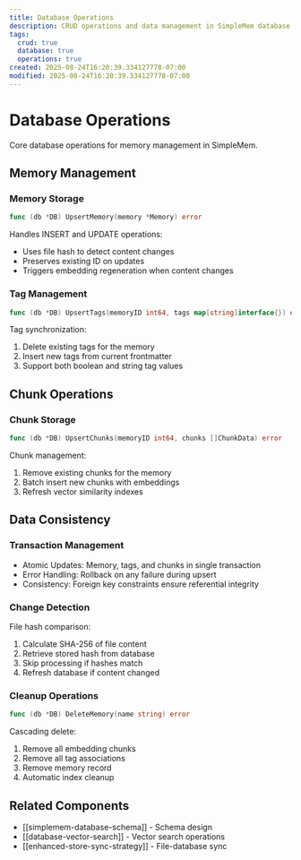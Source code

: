 ```yaml
---
title: Database Operations
description: CRUD operations and data management in SimpleMem database layer
tags:
  crud: true
  database: true
  operations: true
created: 2025-08-24T16:20:39.334127778-07:00
modified: 2025-08-24T16:20:39.334127778-07:00
---
```


# Database Operations

Core database operations for memory management in SimpleMem.

## Memory Management

### Memory Storage
```go
func (db *DB) UpsertMemory(memory *Memory) error
```

Handles INSERT and UPDATE operations:
- Uses file hash to detect content changes
- Preserves existing ID on updates
- Triggers embedding regeneration when content changes

### Tag Management
```go
func (db *DB) UpsertTags(memoryID int64, tags map[string]interface{}) error
```

Tag synchronization:
1. Delete existing tags for the memory
2. Insert new tags from current frontmatter
3. Support both boolean and string tag values

## Chunk Operations

### Chunk Storage
```go
func (db *DB) UpsertChunks(memoryID int64, chunks []ChunkData) error
```

Chunk management:
1. Remove existing chunks for the memory
2. Batch insert new chunks with embeddings
3. Refresh vector similarity indexes

## Data Consistency

### Transaction Management
- Atomic Updates: Memory, tags, and chunks in single transaction
- Error Handling: Rollback on any failure during upsert
- Consistency: Foreign key constraints ensure referential integrity

### Change Detection
File hash comparison:
1. Calculate SHA-256 of file content
2. Retrieve stored hash from database
3. Skip processing if hashes match
4. Refresh database if content changed

### Cleanup Operations
```go
func (db *DB) DeleteMemory(name string) error
```

Cascading delete:
1. Remove all embedding chunks
2. Remove all tag associations  
3. Remove memory record
4. Automatic index cleanup

## Related Components
- [[simplemem-database-schema]] - Schema design
- [[database-vector-search]] - Vector search operations
- [[enhanced-store-sync-strategy]] - File-database sync